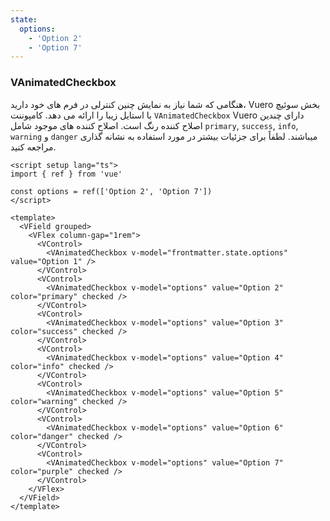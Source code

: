 ```yaml
---
state:
  options:
    - 'Option 2'
    - 'Option 7'
---
```


### VAnimatedCheckbox

هنگامی که شما نیاز به نمایش چنین کنترلی در فرم های خود دارید، Vuero بخش سوئیچ با استایل زیبا را ارائه می دهد.
کامپوننت `VAnimatedCheckbox` Vuero دارای چندین اصلاح کننده رنگ است.
اصلاح کننده های موجود شامل `primary`, `success`,
`info`, `warning` و `danger` میباشند.
لطفاً برای جزئیات بیشتر در مورد استفاده به نشانه گذاری مراجعه کنید.

<!--code-->

```vue
<script setup lang="ts">
import { ref } from 'vue'

const options = ref(['Option 2', 'Option 7'])
</script>

<template>
  <VField grouped>
    <VFlex column-gap="1rem">
      <VControl>
        <VAnimatedCheckbox v-model="frontmatter.state.options" value="Option 1" />
      </VControl>
      <VControl>
        <VAnimatedCheckbox v-model="options" value="Option 2" color="primary" checked />
      </VControl>
      <VControl>
        <VAnimatedCheckbox v-model="options" value="Option 3" color="success" checked />
      </VControl>
      <VControl>
        <VAnimatedCheckbox v-model="options" value="Option 4" color="info" checked />
      </VControl>
      <VControl>
        <VAnimatedCheckbox v-model="options" value="Option 5" color="warning" checked />
      </VControl>
      <VControl>
        <VAnimatedCheckbox v-model="options" value="Option 6" color="danger" checked />
      </VControl>
      <VControl>
        <VAnimatedCheckbox v-model="options" value="Option 7" color="purple" checked />
      </VControl>
    </VFlex>
  </VField>
</template>
```

<!--/code-->

<!--example-->

<VField grouped horizontal>
  <VFlex column-gap="1rem">
    <VControl>
      <VAnimatedCheckbox
        v-model="frontmatter.state.options"
        value="Option 1"
      />
    </VControl>
    <VControl>
      <VAnimatedCheckbox
        v-model="frontmatter.state.options"
        value="Option 2"
        color="primary"
        checked
      />
    </VControl>
    <VControl>
      <VAnimatedCheckbox
        v-model="frontmatter.state.options"
        value="Option 3"
        color="success"
        checked
      />
    </VControl>
    <VControl>
      <VAnimatedCheckbox
        v-model="frontmatter.state.options"
        value="Option 4"
        color="info"
        checked
      />
    </VControl>
    <VControl>
      <VAnimatedCheckbox
        v-model="frontmatter.state.options"
        value="Option 5"
        color="warning"
        checked
      />
    </VControl>
    <VControl>
      <VAnimatedCheckbox
        v-model="frontmatter.state.options"
        value="Option 6"
        color="danger"
        checked
      />
    </VControl>
    <VControl>
      <VAnimatedCheckbox
        v-model="frontmatter.state.options"
        value="Option 7"
        color="purple"
        checked
      />
    </VControl>
  </VFlex>
</VField>

<!--/example-->
